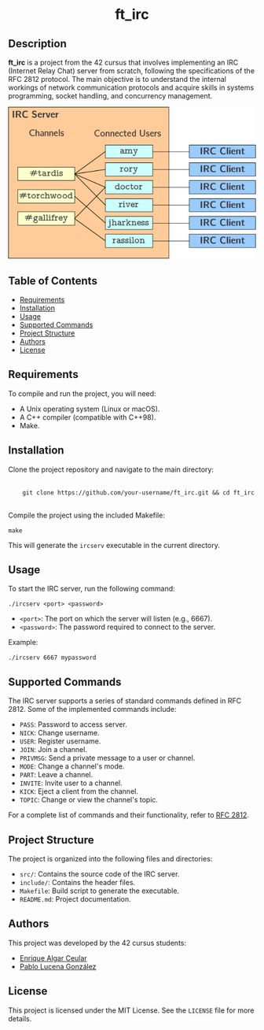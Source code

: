 
<h1 align="center">ft_irc</h1>
  
<h2>Description</h2>
  <p><strong>ft_irc</strong> is a project from the 42 cursus that involves implementing an IRC (Internet Relay Chat) server from scratch, following the specifications of the RFC 2812 protocol. The main objective is to understand the internal workings of network communication protocols and acquire skills in systems programming, socket handling, and concurrency management.</p>
  <div align="center"><img alt="Diagram" src="https://github.com/PaLucena/ft_irc/blob/master/img/architecture.png"></div>

<h2>Table of Contents</h2>
  <ul>
      <li><a href="#requirements">Requirements</a></li>
      <li><a href="#installation">Installation</a></li>
      <li><a href="#usage">Usage</a></li>
      <li><a href="#supported-commands">Supported Commands</a></li>
      <li><a href="#project-structure">Project Structure</a></li>
      <li><a href="#authors">Authors</a></li>
      <li><a href="#license">License</a></li>
  </ul>

<h2>Requirements</h2>
  <p>To compile and run the project, you will need:</p>
  <ul>
      <li>A Unix operating system (Linux or macOS).</li>
      <li>A C++ compiler (compatible with C++98).</li>
      <li>Make.</li>
  </ul>

<h2>Installation</h2>
  <p>Clone the project repository and navigate to the main directory:</p>
  <pre><code>
    git clone https://github.com/your-username/ft_irc.git && cd ft_irc
  </code></pre>
  <p>Compile the project using the included Makefile:</p>
  <pre><code>make</code></pre>
  <p>This will generate the <code>ircserv</code> executable in the current directory.</p>

<h2>Usage</h2>
  <p>To start the IRC server, run the following command:</p>
  <pre><code>./ircserv &lt;port&gt; &lt;password&gt;</code></pre>
  <ul>
      <li><code>&lt;port&gt;</code>: The port on which the server will listen (e.g., 6667).</li>
      <li><code>&lt;password&gt;</code>: The password required to connect to the server.</li>
  </ul>
  <p>Example:</p>
  <pre><code>./ircserv 6667 mypassword</code></pre>

<h2>Supported Commands</h2>
  <p>The IRC server supports a series of standard commands defined in RFC 2812. Some of the implemented commands include:</p>
  <ul>
      <li><code>PASS</code>: Password to access server.</li>
      <li><code>NICK</code>: Change username.</li>
      <li><code>USER</code>: Register username.</li>
      <li><code>JOIN</code>: Join a channel.</li>
      <li><code>PRIVMSG</code>: Send a private message to a user or channel.</li>
      <li><code>MODE</code>: Change a channel's mode.</li>
      <li><code>PART</code>: Leave a channel.</li>
      <li><code>INVITE</code>: Invite user to a channel.</li>
      <li><code>KICK</code>: Eject a client from the channel.</li>
      <li><code>TOPIC</code>: Change or view the channel's topic.</li>
  </ul>
  <p>For a complete list of commands and their functionality, refer to <a href="https://tools.ietf.org/html/rfc2812" target="_blank">RFC 2812</a>.</p>

<h2>Project Structure</h2>
  <p>The project is organized into the following files and directories:</p>
  <ul>
      <li><code>src/</code>: Contains the source code of the IRC server.</li>
      <li><code>include/</code>: Contains the header files.</li>
      <li><code>Makefile</code>: Build script to generate the executable.</li>
      <li><code>README.md</code>: Project documentation.</li>
  </ul>

<h2>Authors</h2>
  <p>This project was developed by the 42 cursus students:</p>
  <ul>
      <li><a href="https://github.com/ealgar-c" target="_blank">Enrique Algar Ceular</a></li>
      <li><a href="https://github.com/PaLucena" target="_blank">Pablo Lucena González</a></li>
  </ul>

<h2>License</h2>
  <p>This project is licensed under the MIT License. See the <code>LICENSE</code> file for more details.</p>
